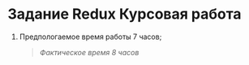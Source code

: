 # Задание Redux Курсовая работа

1. Предпологаемое время работы 7 часов;
   > _Фактическое время 8 часов_
